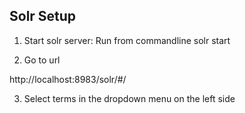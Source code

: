 

## Solr Setup
1. Start solr server: 
Run from commandline solr start

2. Go to url 

http://localhost:8983/solr/#/

3. Select terms in the dropdown menu on the left side
